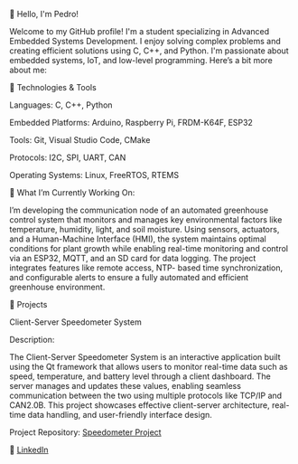 👋 Hello, I'm Pedro!

Welcome to my GitHub profile! I'm a student specializing in Advanced Embedded Systems Development. I enjoy solving complex problems and creating efficient solutions using C, C++, and Python. I'm passionate about embedded systems, IoT, and low-level programming. Here’s a bit more about me:

🔧 Technologies & Tools

Languages: C, C++, Python

Embedded Platforms: Arduino, Raspberry Pi, FRDM-K64F, ESP32

Tools: Git, Visual Studio Code, CMake

Protocols: I2C, SPI, UART, CAN

Operating Systems: Linux, FreeRTOS, RTEMS


🌱 What I’m Currently Working On:

I’m developing the communication node of an automated greenhouse control system that monitors and manages key environmental factors like temperature, humidity, light, and soil moisture. Using sensors, actuators, and a Human-Machine Interface (HMI), the system maintains optimal conditions for plant growth while enabling real-time monitoring and control via an ESP32, MQTT, and an SD card for data logging. The project integrates features like remote access, NTP-	based time synchronization, and configurable alerts to ensure a fully automated and efficient greenhouse environment.

 	


🚀 Projects

Client-Server Speedometer System 

Description:

The Client-Server Speedometer System is an interactive application built using the Qt framework that allows users to monitor real-time data such as speed, temperature, and battery level through a client dashboard. The server manages and updates these values, enabling seamless communication between the two using multiple protocols like TCP/IP and CAN2.0B. This project showcases effective client-server architecture, real-time data handling, and user-friendly interface design.

Project Repository: [Speedometer Project](https://github.com/peddel/Speedometer-Project)




💼 [LinkedIn](https://www.linkedin.com/in/pedro-balija-b294b9305/)
